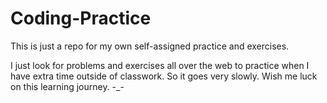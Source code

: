 # Coding-Practice
This is just a repo for my own self-assigned practice and exercises.

I just look for problems and exercises all over the web to practice when I have extra time outside of classwork. So it goes very slowly. Wish me luck on this learning journey. -_-
